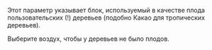 Этот параметр указывает блок, используемый в качестве плода пользовательских (!) деревьев (подобно Какао для тропических деревьев).

Выберите воздух, чтобы у деревьев не было плодов.